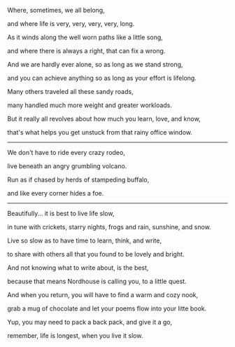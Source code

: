 Where, sometimes, we all belong,

and where life is very, very, very, very, long.

As it winds along the well worn paths like a little song,

and where there is always a right, that can fix a wrong.

And we are hardly ever alone, so as long as we stand strong,

and you can achieve anything so as long as your effort is lifelong.

Many others traveled all these sandy roads,

many handled much more weight and greater workloads.

But it really all revolves about how much you learn, love, and know,

that's what helps you get unstuck from that rainy office window.

---

We don't have to ride every crazy rodeo,

live beneath an angry grumbling volcano.

Run as if chased by herds of stampeding buffalo,

and like every corner hides a foe.

---

Beautifully... it is best to live life slow,

in tune with crickets, starry nights, frogs and rain, sunshine, and snow.

Live so slow as to have time to learn, think, and write,

to share with others all that you found to be lovely and bright.

And not knowing what to write about, is the best,

because that means Nordhouse is calling you, to a little quest.

And when you return, you will have to find a warm and cozy nook,

grab a mug of chocolate and let your poems flow into your litte book.

Yup, you may need to pack a back pack, and give it a go,

remember, life is longest, when you live it slow.
